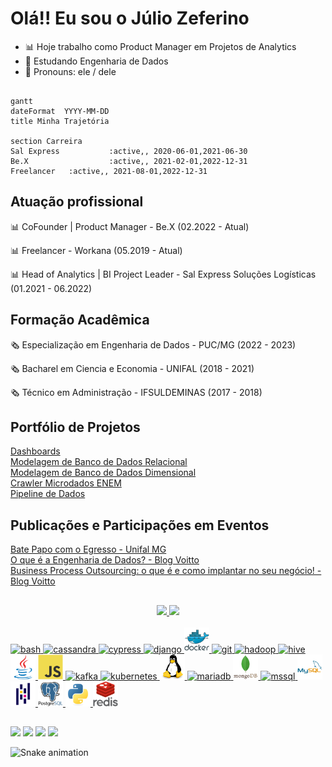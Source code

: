 # Olá!! Eu sou o Júlio Zeferino


- 📊 Hoje trabalho como Product Manager em Projetos de Analytics
- 🌱 Estudando Engenharia de Dados
- 👦 Pronouns: ele / dele

```mermaid

gantt
dateFormat  YYYY-MM-DD
title Minha Trajetória

section Carreira
Sal Express           :active,, 2020-06-01,2021-06-30
Be.X                  :active,, 2021-02-01,2022-12-31
Freelancer   :active,, 2021-08-01,2022-12-31

```

  
## Atuação profissional
  
📊 CoFounder | Product Manager - Be.X (02.2022 - Atual) 

📊 Freelancer - Workana (05.2019 - Atual) 
 
 
📊 Head of Analytics | BI Project Leader - Sal Express Soluções Logísticas (01.2021 - 06.2022)

  
## Formação Acadêmica
  
:newspaper_roll: Especialização em Engenharia de Dados - PUC/MG (2022 - 2023)

:newspaper_roll: Bacharel em Ciencia e Economia - UNIFAL (2018 - 2021)

:newspaper_roll: Técnico em Administração - IFSULDEMINAS (2017 - 2018)   

## Portfólio de Projetos
[Dashboards](https://github.com/julioszeferino/dashboards)  
[Modelagem de Banco de Dados Relacional](https://github.com/julioszeferino/banco_dados_relacional)  
[Modelagem de Banco de Dados Dimensional](https://github.com/julioszeferino/banco_dados_dimensional)  
[Crawler Microdados ENEM](https://github.com/julioszeferino/crawler_enem)  
[Pipeline de Dados]()  

## Publicações e Participações em Eventos

[Bate Papo com o Egresso - Unifal MG](https://www.youtube.com/watch?v=YG-65-kyqNA)  
[O que é a Engenharia de Dados? - Blog Voitto](https://voitto.com.br/blog/artigo/o-que-e-engenharia-de-dados)  
[Business Process Outsourcing: o que é e como implantar no seu negócio! - Blog Voitto](https://voitto.com.br/blog/artigo/bpo)


##

<div align="center">
  <a href="https://github.com/julioszeferino">
  <img height="150em" src="https://github-readme-stats.vercel.app/api?username=julioszeferino&show_icons=true&theme=merko&include_all_commits=true&count_private=true"/>
  <img height="150em" src="https://github-readme-stats.vercel.app/api/top-langs/?username=julioszeferino&layout=compact&langs_count=7&theme=merko"/>
</div>
  
  
<div style="display: inline_block"><br>
    <img src="https://www.vectorlogo.zone/logos/gnu_bash/gnu_bash-icon.svg" alt="bash" width="40" height="40" /> </a> <a
        href="https://cassandra.apache.org/" target="_blank" rel="noreferrer"> <img
            src="https://www.vectorlogo.zone/logos/apache_cassandra/apache_cassandra-icon.svg" alt="cassandra"
            width="40" height="40" /> </a> <a href="https://www.cypress.io" target="_blank" rel="noreferrer"> <img
            src="https://raw.githubusercontent.com/simple-icons/simple-icons/6e46ec1fc23b60c8fd0d2f2ff46db82e16dbd75f/icons/cypress.svg"
            alt="cypress" width="40" height="40" /> </a> <a href="https://www.djangoproject.com/" target="_blank"
        rel="noreferrer"> <img src="https://cdn.worldvectorlogo.com/logos/django.svg" alt="django" width="40"
            height="40" /> </a> <a href="https://www.docker.com/" target="_blank" rel="noreferrer"> <img
            src="https://raw.githubusercontent.com/devicons/devicon/master/icons/docker/docker-original-wordmark.svg"
            alt="docker" width="40" height="40" /> </a> <a href="https://git-scm.com/" target="_blank" rel="noreferrer">
        <img src="https://www.vectorlogo.zone/logos/git-scm/git-scm-icon.svg" alt="git" width="40" height="40" /> </a>
    <a href="https://hadoop.apache.org/" target="_blank" rel="noreferrer"> <img
            src="https://www.vectorlogo.zone/logos/apache_hadoop/apache_hadoop-icon.svg" alt="hadoop" width="40"
            height="40" /> </a> <a href="https://hive.apache.org/" target="_blank" rel="noreferrer"> <img
            src="https://www.vectorlogo.zone/logos/apache_hive/apache_hive-icon.svg" alt="hive" width="40"
            height="40" /> </a> <a href="https://www.java.com" target="_blank" rel="noreferrer"> <img
            src="https://raw.githubusercontent.com/devicons/devicon/master/icons/java/java-original.svg" alt="java"
            width="40" height="40" /> </a> <a href="https://developer.mozilla.org/en-US/docs/Web/JavaScript"
        target="_blank" rel="noreferrer"> <img
            src="https://raw.githubusercontent.com/devicons/devicon/master/icons/javascript/javascript-original.svg"
            alt="javascript" width="40" height="40" /> </a> <a href="https://kafka.apache.org/" target="_blank"
        rel="noreferrer"> <img src="https://www.vectorlogo.zone/logos/apache_kafka/apache_kafka-icon.svg" alt="kafka"
            width="40" height="40" /> </a> <a href="https://kubernetes.io" target="_blank" rel="noreferrer"> <img
            src="https://www.vectorlogo.zone/logos/kubernetes/kubernetes-icon.svg" alt="kubernetes" width="40"
            height="40" /> </a> <a href="https://www.linux.org/" target="_blank" rel="noreferrer"> <img
            src="https://raw.githubusercontent.com/devicons/devicon/master/icons/linux/linux-original.svg" alt="linux"
            width="40" height="40" /> </a> <a href="https://mariadb.org/" target="_blank" rel="noreferrer"> <img
            src="https://www.vectorlogo.zone/logos/mariadb/mariadb-icon.svg" alt="mariadb" width="40" height="40" />
    </a> <a href="https://www.mongodb.com/" target="_blank" rel="noreferrer"> <img
            src="https://raw.githubusercontent.com/devicons/devicon/master/icons/mongodb/mongodb-original-wordmark.svg"
            alt="mongodb" width="40" height="40" /> </a> <a href="https://www.microsoft.com/en-us/sql-server"
        target="_blank" rel="noreferrer"> <img src="https://www.svgrepo.com/show/303229/microsoft-sql-server-logo.svg"
            alt="mssql" width="40" height="40" /> </a> <a href="https://www.mysql.com/" target="_blank"
        rel="noreferrer"> <img
            src="https://raw.githubusercontent.com/devicons/devicon/master/icons/mysql/mysql-original-wordmark.svg"
            alt="mysql" width="40" height="40" /> </a> <a href="https://pandas.pydata.org/" target="_blank"
        rel="noreferrer"> <img
            src="https://raw.githubusercontent.com/devicons/devicon/2ae2a900d2f041da66e950e4d48052658d850630/icons/pandas/pandas-original.svg"
            alt="pandas" width="40" height="40" /> </a> <a href="https://www.postgresql.org" target="_blank"
        rel="noreferrer"> <img
            src="https://raw.githubusercontent.com/devicons/devicon/master/icons/postgresql/postgresql-original-wordmark.svg"
            alt="postgresql" width="40" height="40" /> </a> <a href="https://www.python.org" target="_blank"
        rel="noreferrer"> <img
            src="https://raw.githubusercontent.com/devicons/devicon/master/icons/python/python-original.svg"
            alt="python" width="40" height="40" /> </a> <a href="https://redis.io" target="_blank" rel="noreferrer">
        <img src="https://raw.githubusercontent.com/devicons/devicon/master/icons/redis/redis-original-wordmark.svg"
            alt="redis" width="40" height="40" /> </a> <a href="https://scikit-learn.org/" target="_blank"
        rel="noreferrer">
</div>
  
  ##
 
<div> 
  <a href="https://www.youtube.com/channel/UCEd-J_YE0MQRxJkWXE98zpA" target="_blank"><img src="https://img.shields.io/badge/YouTube-FF0000?style=for-the-badge&logo=youtube&logoColor=white" target="_blank"></a>
  <a href="https://www.instagram.com/julioszeferino/" target="_blank"><img src="https://img.shields.io/badge/-Instagram-%23E4405F?style=for-the-badge&logo=instagram&logoColor=white" target="_blank"></a>
  <a href = "mailto:julioszeferino@gmail.com"><img src="https://img.shields.io/badge/-Gmail-%23333?style=for-the-badge&logo=gmail&logoColor=white" target="_blank"></a>
  <a href="https://www.linkedin.com/in/julioszeferino/" target="_blank"><img src="https://img.shields.io/badge/-LinkedIn-%230077B5?style=for-the-badge&logo=linkedin&logoColor=white" target="_blank"></a> 
 
  ![Snake animation](https://github.com/julioszeferino/julioszeferino/blob/output/github-contribution-grid-snake.svg) 
</div>  

